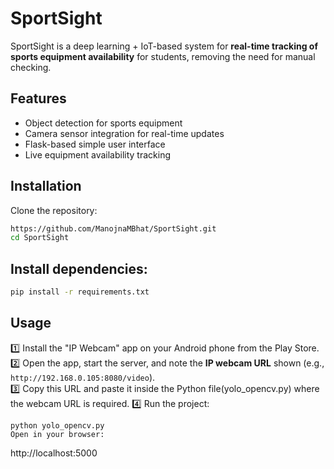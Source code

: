 # SportSight
SportSight is a deep learning + IoT-based system for **real-time tracking of sports equipment availability** for students, removing the need for manual checking.

## Features

- Object detection for sports equipment
- Camera sensor integration for real-time updates
- Flask-based simple user interface
- Live equipment availability tracking

## Installation

Clone the repository:
```bash
https://github.com/ManojnaMBhat/SportSight.git
cd SportSight
```

## Install dependencies:
```bash
pip install -r requirements.txt
```

## Usage
1️⃣ Install the "IP Webcam" app on your Android phone from the Play Store.  
2️⃣ Open the app, start the server, and note the **IP webcam URL** shown (e.g., `http://192.168.0.105:8080/video`).  
3️⃣ Copy this URL and paste it inside the Python file(yolo_opencv.py) where the webcam URL is required. 
4️⃣ Run the project:
```
python yolo_opencv.py
Open in your browser:
```
http://localhost:5000
```








